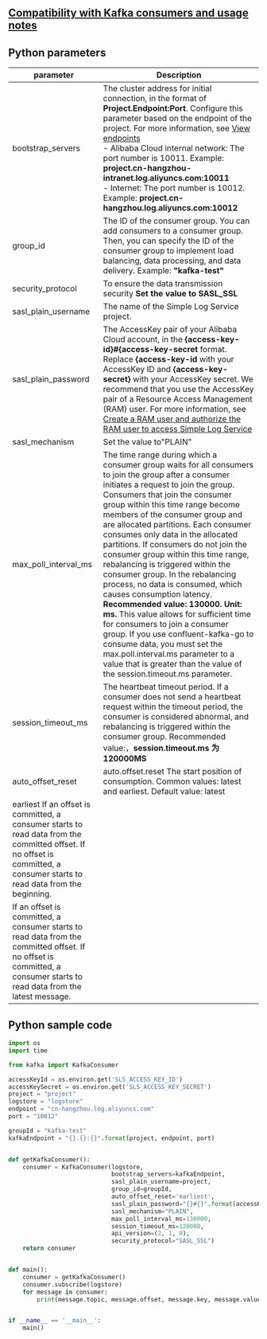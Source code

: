 ## [Compatibility with Kafka consumers and usage notes](./overview.md)

## Python parameters

| parameter                                                                                     | Description                                                                                                                                                                                                                                                                                                                                                                                                                                                                                                                                                                                                                                                                                                                                                                                                                                                   |
| --------------------------------------------------------------------------------------------- | ------------------------------------------------------------------------------------------------------------------------------------------------------------------------------------------------------------------------------------------------------------------------------------------------------------------------------------------------------------------------------------------------------------------------------------------------------------------------------------------------------------------------------------------------------------------------------------------------------------------------------------------------------------------------------------------------------------------------------------------------------------------------------------------------------------------------------------------------------------- |
| bootstrap_servers                                                                             | The cluster address for initial connection, in the format of **Project.Endpoint:Port**. Configure this parameter based on the endpoint of the project. For more information, see [View endpoints](https://www.alibabacloud.com/help/en/doc-detail/29008.htm#reference-wgx-pwq-zdb)<br/> - Alibaba Cloud internal network: The port number is 10011. Example: **project.cn-hangzhou-intranet.log.aliyuncs.com:10011** <br/>- Internet: The port number is 10012. Example: **project.cn-hangzhou.log.aliyuncs.com:10012**                                                                                                                                                                                                                                                                                                                                       |
| group_id                                                                                      | The ID of the consumer group. You can add consumers to a consumer group. Then, you can specify the ID of the consumer group to implement load balancing, data processing, and data delivery. Example: **"kafka-test"**                                                                                                                                                                                                                                                                                                                                                                                                                                                                                                                                                                                                                                        |
| security_protocol                                                                             | To ensure the data transmission security **Set the value to SASL_SSL**                                                                                                                                                                                                                                                                                                                                                                                                                                                                                                                                                                                                                                                                                                                                                                                        |
| sasl_plain_username                                                                           | The name of the Simple Log Service project.                                                                                                                                                                                                                                                                                                                                                                                                                                                                                                                                                                                                                                                                                                                                                                                                                   |
| sasl_plain_password                                                                           | The AccessKey pair of your Alibaba Cloud account, in the **{access-key-id}#{access-key-secret** format. Replace **{access-key-id** with your AccessKey ID and **{access-key-secret}** with your AccessKey secret. We recommend that you use the AccessKey pair of a Resource Access Management (RAM) user. For more information, see [Create a RAM user and authorize the RAM user to access Simple Log Service](https://www.alibabacloud.com/help/en/doc-detail/47664.htm#task-xsk-ttc-ry)                                                                                                                                                                                                                                                                                                                                                                   |
| sasl_mechanism                                                                                | Set the value to"PLAIN"                                                                                                                                                                                                                                                                                                                                                                                                                                                                                                                                                                                                                                                                                                                                                                                                                                       |
| max_poll_interval_ms                                                                          | The time range during which a consumer group waits for all consumers to join the group after a consumer initiates a request to join the group. Consumers that join the consumer group within this time range become members of the consumer group and are allocated partitions. Each consumer consumes only data in the allocated partitions. If consumers do not join the consumer group within this time range, rebalancing is triggered within the consumer group. In the rebalancing process, no data is consumed, which causes consumption latency. **Recommended value: 130000. Unit: ms.** This value allows for sufficient time for consumers to join a consumer group. If you use confluent-kafka-go to consume data, you must set the max.poll.interval.ms parameter to a value that is greater than the value of the session.timeout.ms parameter. |
| session_timeout_ms                                                                            | The heartbeat timeout period. If a consumer does not send a heartbeat request within the timeout period, the consumer is considered abnormal, and rebalancing is triggered within the consumer group. Recommended value:，**session.timeout.ms 为 120000MS**                                                                                                                                                                                                                                                                                                                                                                                                                                                                                                                                                                                                                                                                                                                        |
| auto_offset_reset                                                                             | auto.offset.reset The start position of consumption. Common values: latest and earliest. Default value: latest                                                                                                                                                                                                                                                                                                                                                                                                                                                                                                                                                                                                                                                                                                                                                                        |
| earliest If an offset is committed, a consumer starts to read data from the committed offset. If no offset is committed, a consumer starts to read data from the beginning.   |                                                                                                                                                                                                                                                                                                                                                                                                                                                                                                                                                                                                                                                                                                                                                                                                                                                               |
| If an offset is committed, a consumer starts to read data from the committed offset. If no offset is committed, a consumer starts to read data from the latest message. |                                                                                                                                                                                                                                                                                                                                                                                                                                                                                                                                                                                                                                                                                                                                                                                                                                                               |

## Python sample code

```python
import os
import time

from kafka import KafkaConsumer

accessKeyId = os.environ.get('SLS_ACCESS_KEY_ID')
accessKeySecret = os.environ.get('SLS_ACCESS_KEY_SECRET')
project = "project"
logstore = "logstore"
endpoint = "cn-hangzhou.log.aliyuncs.com"
port = "10012"

groupId = "kafka-test"
kafkaEndpoint = "{}.{}:{}".format(project, endpoint, port)


def getKafkaConsumer():
    consumer = KafkaConsumer(logstore,
                             bootstrap_servers=kafkaEndpoint,
                             sasl_plain_username=project,
                             group_id=groupId,
                             auto_offset_reset='earliest',
                             sasl_plain_password="{}#{}".format(accessKeyId, accessKeySecret),
                             sasl_mechanism="PLAIN",
                             max_poll_interval_ms=130000,
                             session_timeout_ms=120000,
                             api_version=(2, 1, 0),
                             security_protocol="SASL_SSL")
    return consumer


def main():
    consumer = getKafkaConsumer()
    consumer.subscribe(logstore)
    for message in consumer:
        print(message.topic, message.offset, message.key, message.value, message.value, message.partition)


if __name__ == '__main__':
    main()
```
